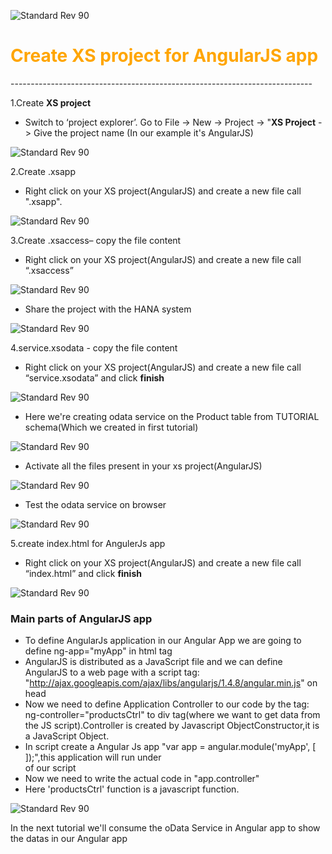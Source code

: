 ![Standard Rev 90](textImgs/capture2.png)

<h1><font color="orange">Create XS project for AngularJS app</font></h1>
---------------------------------------------------------------------------

1.Create **XS project**

- Switch to ‘project explorer’. Go to File -> New -> Project -> "**XS Project** -> Give the project name (In our example it's AngularJS)

![Standard Rev 90](textImgs/7.png)

2.Create .xsapp 

- Right click on your XS project(AngularJS) and create a new file call ".xsapp".

![Standard Rev 90](textImgs/8.png)

3.Create .xsaccess– copy the file content

- Right click on your XS project(AngularJS) and create a new file call “.xsaccess”

![Standard Rev 90](textImgs/9.png)

- Share the project with the HANA system

![Standard Rev 90](textImgs/10.png)


4.service.xsodata - copy the file content 

- Right click on your XS project(AngularJS) and create a new file call “service.xsodata” and click **finish**

![Standard Rev 90](textImgs/14.png)

- Here we're creating odata service on the Product table from TUTORIAL schema(Which we created in first tutorial)

![Standard Rev 90](textImgs/15.png)

- Activate all the files present in your xs project(AngularJS)

![Standard Rev 90](textImgs/16.png)

- Test the odata service on browser

![Standard Rev 90](textImgs/18.png)


5.create index.html for AngulerJs app 

- Right click on your XS project(AngularJS) and create a new file call “index.html” and click **finish**

![Standard Rev 90](textImgs/12.png)

<h3>Main parts of AngularJS app</h3>

- To define AngularJs application in our Angular App we are going to define ng-app="myApp" in html tag
- AngularJS is distributed as a JavaScript file and we can define AngularJS to a web page with a script tag:      "http://ajax.googleapis.com/ajax/libs/angularjs/1.4.8/angular.min.js" on head
- Now we need to define Application Controller to our code by the tag: ng-controller="productsCtrl" to div tag(where we want to get data from the JS script).Controller is created by Javascript ObjectConstructor,it is a JavaScript Object.
- In script create a Angular Js app "var app = angular.module('myApp', [ ]);",this application will run under <div> of our script
- Now we need to write  the actual code in "app.controller"
- Here 'productsCtrl' function is a javascript function.

![Standard Rev 90](textImgs/13.png)



In the next tutorial we'll consume the oData Service in Angular app to show the datas in our Angular app






